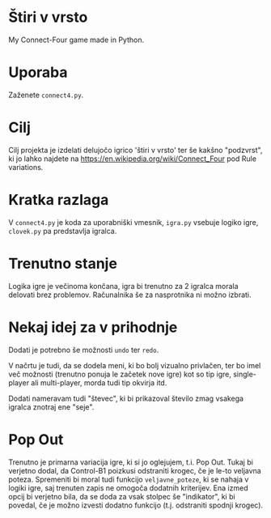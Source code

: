 # Štiri v vrsto
My Connect-Four game made in Python.

# Uporaba
Zaženete `connect4.py`.

# Cilj
Cilj projekta je izdelati delujočo igrico 'štiri v vrsto' ter še kakšno "podzvrst", ki jo lahko najdete na https://en.wikipedia.org/wiki/Connect_Four pod Rule variations.

# Kratka razlaga
V `connect4.py` je koda za uporabniški vmesnik, `igra.py` vsebuje logiko igre, `clovek.py` pa predstavlja igralca.

# Trenutno stanje
Logika igre je večinoma končana, igra bi trenutno za 2 igralca morala delovati brez problemov. Računalnika še za nasprotnika ni možno izbrati.

# Nekaj idej za v prihodnje
Dodati je potrebno še možnosti `undo` ter `redo`.

V načrtu je tudi, da se dodela meni, ki bo bolj vizualno privlačen, ter bo imel več možnosti (trenutno ponuja le začetek nove igre) kot so tip igre, single-player ali multi-player, morda tudi tip okvirja itd.

Dodati nameravam tudi "števec", ki bi prikazoval število zmag vsakega igralca znotraj ene "seje".

# Pop Out
Trenutno je primarna variacija igre, ki si jo oglejujem, t.i. Pop Out. Tukaj bi verjetno dodal, da Control-B1 poizkusi odstraniti krogec, če je le-to veljavna poteza. Spremeniti bi moral tudi funkcijo `veljavne_poteze`, ki se nahaja v logiki igre, saj trenuten zapis ne omogoča dodatnih kriterijev. Ena izmed opcij bi verjetno bila, da se doda za vsak stolpec še "indikator", ki bi povedal, če je možno izvesti dodatno funkcijo (t.j. odstraniti spodnji krogec).
